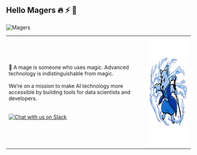 ## Hello Magers 🔥 ⚡ 🌊

![Magers](https://media.graphassets.com/rtZz4d9lReGNiSYwFW4T)

| | |
| ----------- | ----------- |
| 🧙 A mage is someone who uses magic. Advanced technology is indistinguishable from magic.<br /><br />We’re on a mission to make AI technology more accessible by building tools for data scientists and developers.<br /><br /><br />[![Chat with us on Slack](https://img.shields.io/badge/%20-Join%20us%20on%20Slack-black?style=for-the-badge&logo=slack&labelColor=6B50D7)](https://www.mage.ai/chat) | <img alt="Water mage charging up" height="300" src="https://raw.githubusercontent.com/mage-ai/.github/main/profile/mage-water-charging-up.svg" /> |
